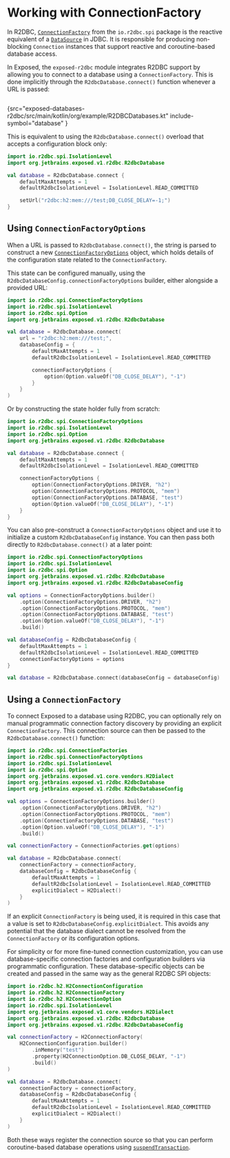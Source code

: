 # Working with ConnectionFactory

<primary-label ref="r2dbc"/>

In R2DBC, [`ConnectionFactory`](https://javadoc.io/doc/io.r2dbc/r2dbc-spi/latest/io/r2dbc/spi/ConnectionFactory.html)
from the `io.r2dbc.spi` package is the reactive equivalent of a [`DataSource`](Working-with-DataSource.md) in JDBC.
It is responsible for producing non-blocking `Connection` instances that support reactive and coroutine-based database
access.

In Exposed, the `exposed-r2dbc` module integrates R2DBC support by allowing you to connect to a database using a 
`ConnectionFactory`. This is done implicitly through the `R2dbcDatabase.connect()` function whenever a URL is passed:

```kotlin
```
{src="exposed-databases-r2dbc/src/main/kotlin/org/example/R2DBCDatabases.kt" include-symbol="database" }

This is equivalent to using the `R2dbcDatabase.connect()` overload that accepts a configuration block only:

```kotlin
import io.r2dbc.spi.IsolationLevel
import org.jetbrains.exposed.v1.r2dbc.R2dbcDatabase

val database = R2dbcDatabase.connect {
    defaultMaxAttempts = 1
    defaultR2dbcIsolationLevel = IsolationLevel.READ_COMMITTED

    setUrl("r2dbc:h2:mem:///test;DB_CLOSE_DELAY=-1;")
}
```

## Using `ConnectionFactoryOptions`

When a URL is passed to `R2dbcDatabase.connect()`, the string is parsed to construct a new
[`ConnectionFactoryOptions`](https://r2dbc.io/spec/0.8.1.RELEASE/api/io/r2dbc/spi/ConnectionFactoryOptions.html) object,
which holds details of the configuration state related to the `ConnectionFactory`.

This state can be configured manually, using the `R2dbcDatabaseConfig.connectionFactoryOptions` builder, either alongside a provided URL:

```kotlin
import io.r2dbc.spi.ConnectionFactoryOptions
import io.r2dbc.spi.IsolationLevel
import io.r2dbc.spi.Option
import org.jetbrains.exposed.v1.r2dbc.R2dbcDatabase

val database = R2dbcDatabase.connect(
    url = "r2dbc:h2:mem:///test;",
    databaseConfig = {
        defaultMaxAttempts = 1
        defaultR2dbcIsolationLevel = IsolationLevel.READ_COMMITTED

        connectionFactoryOptions {
            option(Option.valueOf("DB_CLOSE_DELAY"), "-1")
        }
    }
)
```

Or by constructing the state holder fully from scratch:

```kotlin
import io.r2dbc.spi.ConnectionFactoryOptions
import io.r2dbc.spi.IsolationLevel
import io.r2dbc.spi.Option
import org.jetbrains.exposed.v1.r2dbc.R2dbcDatabase

val database = R2dbcDatabase.connect {
    defaultMaxAttempts = 1
    defaultR2dbcIsolationLevel = IsolationLevel.READ_COMMITTED

    connectionFactoryOptions {
        option(ConnectionFactoryOptions.DRIVER, "h2")
        option(ConnectionFactoryOptions.PROTOCOL, "mem")
        option(ConnectionFactoryOptions.DATABASE, "test")
        option(Option.valueOf("DB_CLOSE_DELAY"), "-1")
    }
}
```

You can also pre-construct a `ConnectionFactoryOptions` object and use it to initialize a custom `R2dbcDatabaseConfig`
instance. You can then pass both directly to `R2dbcDatabase.connect()` at a later point:

```kotlin
import io.r2dbc.spi.ConnectionFactoryOptions
import io.r2dbc.spi.IsolationLevel
import io.r2dbc.spi.Option
import org.jetbrains.exposed.v1.r2dbc.R2dbcDatabase
import org.jetbrains.exposed.v1.r2dbc.R2dbcDatabaseConfig

val options = ConnectionFactoryOptions.builder()
    .option(ConnectionFactoryOptions.DRIVER, "h2")
    .option(ConnectionFactoryOptions.PROTOCOL, "mem")
    .option(ConnectionFactoryOptions.DATABASE, "test")
    .option(Option.valueOf("DB_CLOSE_DELAY"), "-1")
    .build()

val databaseConfig = R2dbcDatabaseConfig {
    defaultMaxAttempts = 1
    defaultR2dbcIsolationLevel = IsolationLevel.READ_COMMITTED
    connectionFactoryOptions = options
}

val database = R2dbcDatabase.connect(databaseConfig = databaseConfig)
```

## Using a `ConnectionFactory`

To connect Exposed to a database using R2DBC, you can optionally rely on manual programmatic connection factory discovery
by providing an explicit `ConnectionFactory`. This connection source can then be passed to the `R2dbcDatabase.connect()` function:

```kotlin
import io.r2dbc.spi.ConnectionFactories
import io.r2dbc.spi.ConnectionFactoryOptions
import io.r2dbc.spi.IsolationLevel
import io.r2dbc.spi.Option
import org.jetbrains.exposed.v1.core.vendors.H2Dialect
import org.jetbrains.exposed.v1.r2dbc.R2dbcDatabase
import org.jetbrains.exposed.v1.r2dbc.R2dbcDatabaseConfig

val options = ConnectionFactoryOptions.builder()
    .option(ConnectionFactoryOptions.DRIVER, "h2")
    .option(ConnectionFactoryOptions.PROTOCOL, "mem")
    .option(ConnectionFactoryOptions.DATABASE, "test")
    .option(Option.valueOf("DB_CLOSE_DELAY"), "-1")
    .build()

val connectionFactory = ConnectionFactories.get(options)

val database = R2dbcDatabase.connect(
    connectionFactory = connectionFactory,
    databaseConfig = R2dbcDatabaseConfig {
        defaultMaxAttempts = 1
        defaultR2dbcIsolationLevel = IsolationLevel.READ_COMMITTED
        explicitDialect = H2Dialect()
    }
)
```

<note>
If an explicit <code>ConnectionFactory</code> is being used, it is required in this case that a value is set to
<code>R2dbcDatabaseConfig.explicitDialect</code>. This avoids any potential that the database dialect cannot be resolved
from the <code>ConnectionFactory</code> or its configuration options.
</note>

For simplicity or for more fine-tuned connection customization, you can use database-specific connection factories and
configuration builders via programmatic configuration. These database-specific objects can be
created and passed in the same way as the general R2DBC SPI objects:

```kotlin
import io.r2dbc.h2.H2ConnectionConfiguration
import io.r2dbc.h2.H2ConnectionFactory
import io.r2dbc.h2.H2ConnectionOption
import io.r2dbc.spi.IsolationLevel
import org.jetbrains.exposed.v1.core.vendors.H2Dialect
import org.jetbrains.exposed.v1.r2dbc.R2dbcDatabase
import org.jetbrains.exposed.v1.r2dbc.R2dbcDatabaseConfig

val connectionFactory = H2ConnectionFactory(
    H2ConnectionConfiguration.builder()
        .inMemory("test")
        .property(H2ConnectionOption.DB_CLOSE_DELAY, "-1")
        .build()
)

val database = R2dbcDatabase.connect(
    connectionFactory = connectionFactory,
    databaseConfig = R2dbcDatabaseConfig {
        defaultMaxAttempts = 1
        defaultR2dbcIsolationLevel = IsolationLevel.READ_COMMITTED
        explicitDialect = H2Dialect()
    }
)
```

Both these ways register the connection source so that you can perform coroutine-based database operations using
[`suspendTransaction`](Transactions.md#suspend-based-transaction).

